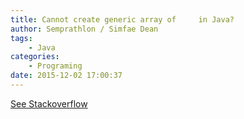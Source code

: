 ```yaml
---
title: Cannot create generic array of     in Java?
author: Semprathlon / Simfae Dean
tags:
	- Java
categories:
	- Programing
date: 2015-12-02 17:00:37
---
```

[See Stackoverflow](http://stackoverflow.com/questions/14917375/cannot-create-generic-array-of-how-to-create-an-array-of-mapstring-obje)